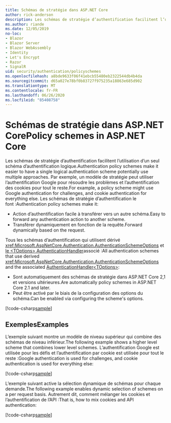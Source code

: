```yaml
---
title: Schémas de stratégie dans ASP.NET Core
author: rick-anderson
description: Les schémas de stratégie d’authentification facilitent l’utilisation d’un seul schéma d’authentification logique.
ms.author: riande
ms.date: 12/05/2019
no-loc:
- Blazor
- Blazor Server
- Blazor WebAssembly
- Identity
- Let's Encrypt
- Razor
- SignalR
uid: security/authentication/policyschemes
ms.openlocfilehash: a8bde9633f06f41ebcb55480eb2322544db4b4da
ms.sourcegitcommit: d65a027e78bf0b83727f975235a18863e685d902
ms.translationtype: MT
ms.contentlocale: fr-FR
ms.lasthandoff: 06/26/2020
ms.locfileid: "85408758"
---
```

# <a name="policy-schemes-in-aspnet-core"></a><span data-ttu-id="20cb7-103">Schémas de stratégie dans ASP.NET Core</span><span class="sxs-lookup"><span data-stu-id="20cb7-103">Policy schemes in ASP.NET Core</span></span>

<span data-ttu-id="20cb7-104">Les schémas de stratégie d’authentification facilitent l’utilisation d’un seul schéma d’authentification logique.</span><span class="sxs-lookup"><span data-stu-id="20cb7-104">Authentication policy schemes make it easier to have a single logical authentication scheme potentially use multiple approaches.</span></span> <span data-ttu-id="20cb7-105">Par exemple, un modèle de stratégie peut utiliser l’authentification Google pour résoudre les problèmes et l’authentification des cookies pour tout le reste.</span><span class="sxs-lookup"><span data-stu-id="20cb7-105">For example, a policy scheme might use Google authentication for challenges, and cookie authentication for everything else.</span></span> <span data-ttu-id="20cb7-106">Les schémas de stratégie d’authentification le font :</span><span class="sxs-lookup"><span data-stu-id="20cb7-106">Authentication policy schemes make it:</span></span>

* <span data-ttu-id="20cb7-107">Action d’authentification facile à transférer vers un autre schéma.</span><span class="sxs-lookup"><span data-stu-id="20cb7-107">Easy to forward any authentication action to another scheme.</span></span>
* <span data-ttu-id="20cb7-108">Transférer dynamiquement en fonction de la requête.</span><span class="sxs-lookup"><span data-stu-id="20cb7-108">Forward dynamically based on the request.</span></span>

<span data-ttu-id="20cb7-109">Tous les schémas d’authentification qui utilisent dérivé <xref:Microsoft.AspNetCore.Authentication.AuthenticationSchemeOptions> et [le \<TOptions> AuthenticationHandler](/dotnet/api/microsoft.aspnetcore.authentication.authenticationhandler-1)associé :</span><span class="sxs-lookup"><span data-stu-id="20cb7-109">All authentication schemes that use derived <xref:Microsoft.AspNetCore.Authentication.AuthenticationSchemeOptions> and the associated [AuthenticationHandler\<TOptions>](/dotnet/api/microsoft.aspnetcore.authentication.authenticationhandler-1):</span></span>

* <span data-ttu-id="20cb7-110">Sont automatiquement des schémas de stratégie dans ASP.NET Core 2,1 et versions ultérieures.</span><span class="sxs-lookup"><span data-stu-id="20cb7-110">Are automatically policy schemes in ASP.NET Core 2.1 and later.</span></span>
* <span data-ttu-id="20cb7-111">Peut être activé par le biais de la configuration des options du schéma.</span><span class="sxs-lookup"><span data-stu-id="20cb7-111">Can be enabled via configuring the scheme's options.</span></span>

[!code-csharp[sample](policyschemes/samples/AuthenticationSchemeOptions.cs?name=snippet)]

## <a name="examples"></a><span data-ttu-id="20cb7-112">Exemples</span><span class="sxs-lookup"><span data-stu-id="20cb7-112">Examples</span></span>

<span data-ttu-id="20cb7-113">L’exemple suivant montre un modèle de niveau supérieur qui combine des schémas de niveau inférieur.</span><span class="sxs-lookup"><span data-stu-id="20cb7-113">The following example shows a higher level scheme that combines lower level schemes.</span></span> <span data-ttu-id="20cb7-114">L’authentification Google est utilisée pour les défis et l’authentification par cookie est utilisée pour tout le reste :</span><span class="sxs-lookup"><span data-stu-id="20cb7-114">Google authentication is used for challenges, and cookie authentication is used for everything else:</span></span>

[!code-csharp[sample](policyschemes/samples/Startup.cs?name=snippet1)]

<span data-ttu-id="20cb7-115">L’exemple suivant active la sélection dynamique de schémas pour chaque demande.</span><span class="sxs-lookup"><span data-stu-id="20cb7-115">The following example enables dynamic selection of schemes on a per request basis.</span></span> <span data-ttu-id="20cb7-116">Autrement dit, comment mélanger les cookies et l’authentification de l’API :</span><span class="sxs-lookup"><span data-stu-id="20cb7-116">That is, how to mix cookies and API authentication:</span></span>

 <!-- REVIEW, missing If set in public Func<HttpContext, string> ForwardDefaultSelector -->

[!code-csharp[sample](policyschemes/samples/Startup.cs?name=snippet2)]
